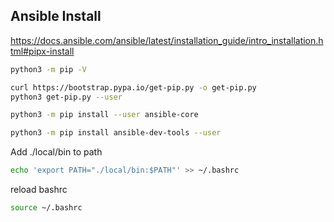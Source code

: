 ## Ansible Install
https://docs.ansible.com/ansible/latest/installation_guide/intro_installation.html#pipx-install

``` bash
python3 -m pip -V
```

```bash
curl https://bootstrap.pypa.io/get-pip.py -o get-pip.py
python3 get-pip.py --user
```

```bash
python3 -m pip install --user ansible-core
```

```bash
python3 -m pip install ansible-dev-tools --user
```

Add ./local/bin to path

```bash
echo 'export PATH="./local/bin:$PATH"' >> ~/.bashrc
```

reload bashrc

``` bash
source ~/.bashrc
```